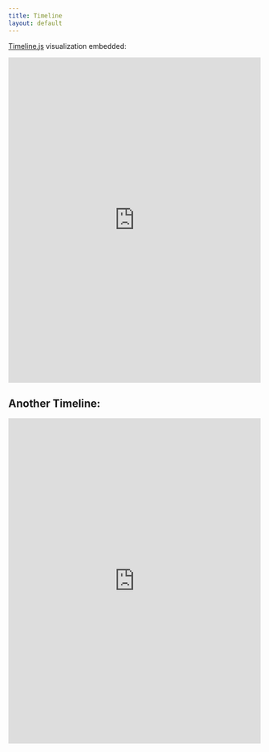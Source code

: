 ```yaml
---
title: Timeline
layout: default
---
```


[Timeline.js](https://timeline.knightlab.com/) visualization embedded:

<iframe src='https://cdn.knightlab.com/libs/timeline3/latest/embed/index.html?source=1IA58bQWoCEoXzmu5QBx3o0_j8lDnVpAGlXGfe4n_u3c&font=Default&lang=en&initial_zoom=1&height=650' width='100%' height='650' webkitallowfullscreen mozallowfullscreen allowfullscreen frameborder='0'></iframe>

## Another Timeline:

<iframe src='https://cdn.knightlab.com/libs/timeline3/latest/embed/index.html?source=1KmJ34cWakh4cHe_aE5Rd5M7t2S0FA-2dLd6YtPJ-SZg&font=Default&lang=en&initial_zoom=1&height=650' width='100%' height='650' webkitallowfullscreen mozallowfullscreen allowfullscreen frameborder='0'></iframe>
